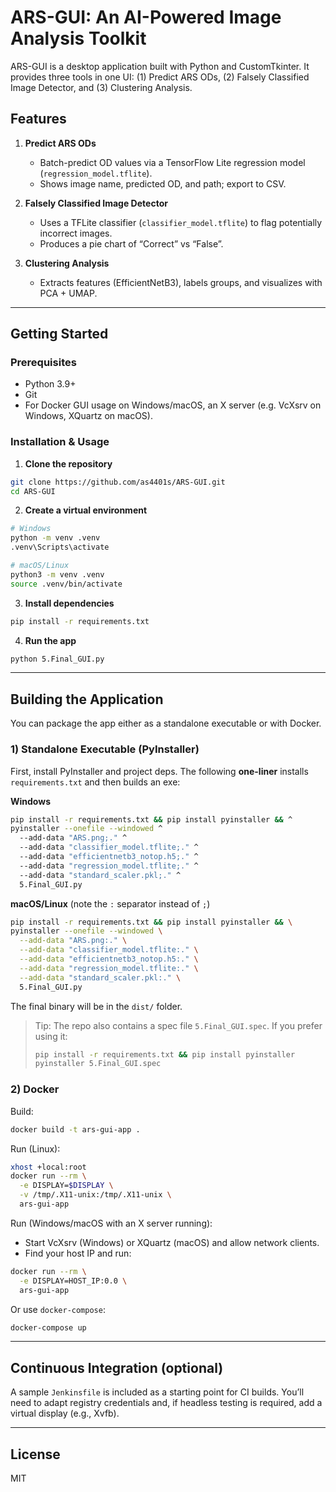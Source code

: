 # ARS-GUI: An AI-Powered Image Analysis Toolkit

ARS-GUI is a desktop application built with Python and CustomTkinter. It provides three tools in one UI: (1) Predict ARS ODs, (2) Falsely Classified Image Detector, and (3) Clustering Analysis.

## Features

1. **Predict ARS ODs**
   - Batch-predict OD values via a TensorFlow Lite regression model (`regression_model.tflite`).
   - Shows image name, predicted OD, and path; export to CSV.

2. **Falsely Classified Image Detector**
   - Uses a TFLite classifier (`classifier_model.tflite`) to flag potentially incorrect images.
   - Produces a pie chart of “Correct” vs “False”.

3. **Clustering Analysis**
   - Extracts features (EfficientNetB3), labels groups, and visualizes with PCA + UMAP.

---

## Getting Started

### Prerequisites
- Python 3.9+  
- Git  
- For Docker GUI usage on Windows/macOS, an X server (e.g. VcXsrv on Windows, XQuartz on macOS).

### Installation & Usage

1) **Clone the repository**
```bash
git clone https://github.com/as4401s/ARS-GUI.git
cd ARS-GUI
```

2) **Create a virtual environment**
```bash
# Windows
python -m venv .venv
.venv\Scripts\activate

# macOS/Linux
python3 -m venv .venv
source .venv/bin/activate
```

3) **Install dependencies**
```bash
pip install -r requirements.txt
```

4) **Run the app**
```bash
python 5.Final_GUI.py
```

---

## Building the Application

You can package the app either as a standalone executable or with Docker.

### 1) Standalone Executable (PyInstaller)

First, install PyInstaller and project deps. The following **one-liner** installs `requirements.txt` and then builds an exe:

**Windows**
```bash
pip install -r requirements.txt && pip install pyinstaller && ^
pyinstaller --onefile --windowed ^
  --add-data "ARS.png;." ^
  --add-data "classifier_model.tflite;." ^
  --add-data "efficientnetb3_notop.h5;." ^
  --add-data "regression_model.tflite;." ^
  --add-data "standard_scaler.pkl;." ^
  5.Final_GUI.py
```

**macOS/Linux** (note the `:` separator instead of `;`)
```bash
pip install -r requirements.txt && pip install pyinstaller && \
pyinstaller --onefile --windowed \
  --add-data "ARS.png:." \
  --add-data "classifier_model.tflite:." \
  --add-data "efficientnetb3_notop.h5:." \
  --add-data "regression_model.tflite:." \
  --add-data "standard_scaler.pkl:." \
  5.Final_GUI.py
```

The final binary will be in the `dist/` folder.

> Tip: The repo also contains a spec file `5.Final_GUI.spec`. If you prefer using it:
> ```bash
> pip install -r requirements.txt && pip install pyinstaller
> pyinstaller 5.Final_GUI.spec
> ```

### 2) Docker

Build:
```bash
docker build -t ars-gui-app .
```

Run (Linux):
```bash
xhost +local:root
docker run --rm \
  -e DISPLAY=$DISPLAY \
  -v /tmp/.X11-unix:/tmp/.X11-unix \
  ars-gui-app
```

Run (Windows/macOS with an X server running):
- Start VcXsrv (Windows) or XQuartz (macOS) and allow network clients.
- Find your host IP and run:
```bash
docker run --rm \
  -e DISPLAY=HOST_IP:0.0 \
  ars-gui-app
```

Or use `docker-compose`:
```bash
docker-compose up
```

---

## Continuous Integration (optional)

A sample `Jenkinsfile` is included as a starting point for CI builds. You’ll need to adapt registry credentials and, if headless testing is required, add a virtual display (e.g., Xvfb).

---

## License

MIT
